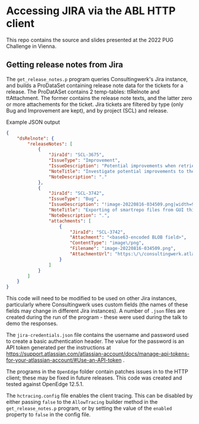 # Accessing JIRA via the ABL HTTP client
This repo contains the source and slides presented at the 2022 PUG Challenge in Vienna.

## Getting release notes from Jira

The `get_release_notes.p` program queries Consultingwerk's Jira instance, and builds a ProDataSet containing release note data for the tickets for a release. The ProDatASet contains 2 temp-tables: ttRelnote and ttAttachment. The former contains the release note texts, and the latter zero or more attachements for the ticket. Jira tickets are filtered by type (only Bug and Improvement are kept), and by project (SCL) and release.


Example JSON output
```json
{
    "dsRelnote": {
        "releaseNotes": [
            {
                "JiraId": "SCL-3675",
                "IssueType": "Improvement",
                "IssueDescription": "Potential improvements when retrieving field values.",
                "NoteTitle": "Investigate potential improvements to the DatasetModel performance",
                "NoteDescription": "."
            },
            {
                "JiraId": "SCL-3742",
                "IssueType": "Bug",
                "IssueDescription": "!image-20220816-034509.png|width=904,height=556!",
                "NoteTitle": "Exporting of smartrepo files from GUI thin client fails with Database smartdb not connected",
                "NoteDescription": ".",
                "attachments": [
                    {
                        "JiraId": "SCL-3742",
                        "Attachment": "<base63-encoded BLOB field>",
                        "ContentType": "image\/png",
                        "Filename": "image-20220816-034509.png",
                        "AttachmentUrl": "https:\/\/consultingwerk.atlassian.net\/rest\/api\/2\/attachment\/content\/28632"
                    }
                ]
            }
        ]
    }
}
```


This code will need to be modified to be used on other Jira instances, particularly where Consultingwerk uses custom fields (the names of these fields may change in different Jira instances). A number of `.json` files are created during the run of the program - these were used during the talk to demo the responses.

The `jira-credentials.json` file contains the username and password used to create a basic authentication header. The value for the password is an API token generated per the instructions at https://support.atlassian.com/atlassian-account/docs/manage-api-tokens-for-your-atlassian-account/#Use-an-API-token .

The programs in the `OpenEdge` folder contain patches issues in to the HTTP client; these may be fixed in future releases. This code was created and tested against OpenEdge 12.5.1.

The `hctracing.config` file enables the client tracing. This can be disabled by either passing `false` to the `AllowTracing` builder method in the `get_release_notes.p` program, or by setting the value of the `enabled` property to `false` in the config file.



